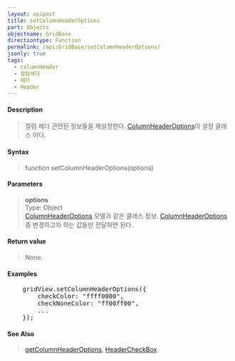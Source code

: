 ```yaml
---
layout: apipost
title: setColumnHeaderOptions
part: Objects
objectname: GridBase
directiontype: Function
permalink: /api/GridBase/setColumnHeaderOptions/
jsonly: true
tags:
  - columnHeader
  - 컬럼헤더
  - 헤더
  - Header
---
```



#### Description

> 컬럼 헤더 관련된 정보들을 재설정한다. [ColumnHeaderOptions](/api/types/ColumnHeaderOptions/)이 설정 클래스 이다.

#### Syntax

> function setColumnHeaderOptions(options)

#### Parameters

> **options**  
> Type: Object  
> [ColumnHeaderOptions](/api/types/ColumnHeaderOptions/) 모델과 같은 클래스 정보. [ColumnHeaderOptions](/api/types/ColumnHeaderOptions/) 중 변경하고자 하는 값들만 전달하면 된다.    

#### Return value

> None.

#### Examples 

<pre class="prettyprint">
    gridView.setColumnHeaderOptions({
        checkColor: "ffff0000",
        checkNoneColor: "ff00ff00",
        ...
    });
</pre>

#### See Also
> [getColumnHeaderOptions](/api/GridBase/getColumnHeaderOptions), [HeaderCheckBox](http://demo.realgrid.com/Demo/HeaderCheckbox)
